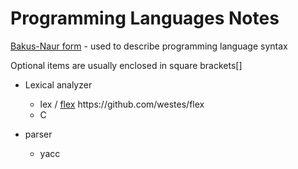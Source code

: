 # Programming Languages Notes

[Bakus-Naur form](https://en.wikipedia.org/wiki/Backus%E2%80%93Naur_form)
    - used to describe programming language syntax

Optional items are usually enclosed in square brackets[]



- Lexical analyzer
    - lex / [flex](https://en.wikipedia.org/wiki/Flex_(lexical_analyser_generator)) https://github.com/westes/flex
    - C

- parser
    - yacc